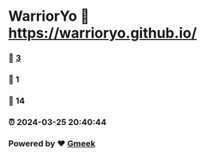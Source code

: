 # WarriorYo :link: https://warrioryo.github.io/ 
### :page_facing_up: [3](https://warrioryo.github.io//tag.html) 
### :speech_balloon: 1 
### :hibiscus: 14 
### :alarm_clock: 2024-03-25 20:40:44 
### Powered by :heart: [Gmeek](https://github.com/Meekdai/Gmeek)
